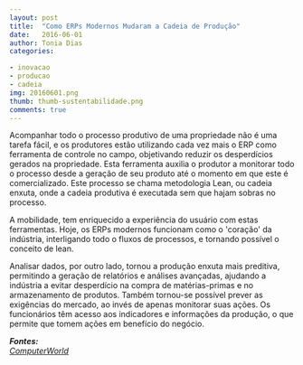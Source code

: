 ```yaml
---
layout: post
title:  "Como ERPs Modernos Mudaram a Cadeia de Produção"
date:   2016-06-01
author: Tonia Dias
categories: 

- inovacao
- producao
- cadeia
img: 20160601.png
thumb: thumb-sustentabilidade.png
comments: true
---
```


Acompanhar todo o processo produtivo de uma propriedade não é uma tarefa fácil, e os produtores estão utilizando cada vez mais o ERP como ferramenta de controle no campo, objetivando reduzir os desperdícios gerados na propriedade. Esta ferramenta auxilia o produtor a monitorar todo o processo desde a geração de seu produto até o momento em que este é comercializado. Este processo se chama metodologia Lean, ou cadeia enxuta, onde a cadeia produtiva é executada sem que hajam sobras no processo.<!--more-->

A mobilidade, tem enriquecido a experiência do usuário com estas ferramentas. Hoje, os ERPs modernos funcionam como o 'coração' da indústria, interligando todo o fluxos de processos, e tornando possível o conceito de lean.

Analisar dados, por outro lado, tornou a produção enxuta mais preditiva, permitindo a geração de relatórios e análises avançadas, ajudando a indústria a evitar desperdício na compra de matérias-primas e no armazenamento de produtos. Também tornou-se possível  prever as exigências do mercado, ao invés de apenas monitorar suas ações. Os funcionários têm acesso aos indicadores e informações da produção, o que permite que tomem ações em benefício do negócio.

<i>
	<b>Fontes: </b><br/>
	<a href="http://computerworld.com.br/como-os-erps-modernos-mudaram-cadeia-de-producao">ComputerWorld</a><br/>
</i>
